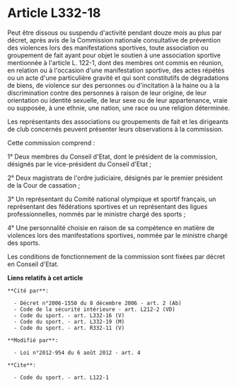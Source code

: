 # Article L332-18

Peut être dissous ou suspendu d'activité pendant douze mois au plus par décret, après avis de la Commission nationale
consultative de prévention des violences lors des manifestations sportives, toute association ou groupement de fait ayant
pour objet le soutien à une association sportive mentionnée à l'article L. 122-1, dont des membres ont commis en réunion, en
relation ou à l'occasion d'une manifestation sportive, des actes répétés ou un acte d'une particulière gravité et qui sont
constitutifs de dégradations de biens, de violence sur des personnes ou d'incitation à la haine ou à la discrimination contre
des personnes à raison de leur origine, de leur orientation ou identité sexuelle, de leur sexe ou de leur appartenance, vraie
ou supposée, à une ethnie, une nation, une race ou une religion déterminée. 

Les représentants des associations ou groupements de fait et les dirigeants de club concernés peuvent présenter leurs
observations à la commission. 

Cette commission comprend : 

1° Deux membres du Conseil d'Etat, dont le président de la commission, désignés par le vice-président du Conseil d'Etat ; 

2° Deux magistrats de l'ordre judiciaire, désignés par le premier président de la Cour de cassation ; 

3° Un représentant du Comité national olympique et sportif français, un représentant des fédérations sportives et un
représentant des ligues professionnelles, nommés par le ministre chargé des sports ; 

4° Une personnalité choisie en raison de sa compétence en matière de violences lors des manifestations sportives, nommée par
le ministre chargé des sports. 

Les conditions de fonctionnement de la commission sont fixées par décret en Conseil d'Etat.

**Liens relatifs à cet article**

	**Cité par**:

	  - Décret n°2006-1550 du 8 décembre 2006 - art. 2 (Ab)
	  - Code de la sécurité intérieure - art. L212-2 (VD)
	  - Code du sport. - art. L332-16 (V)
	  - Code du sport. - art. L332-19 (M)
	  - Code du sport. - art. R332-11 (V)

	**Modifié par**:

	  - Loi n°2012-954 du 6 août 2012 - art. 4

	**Cite**:

	  - Code du sport. - art. L122-1
